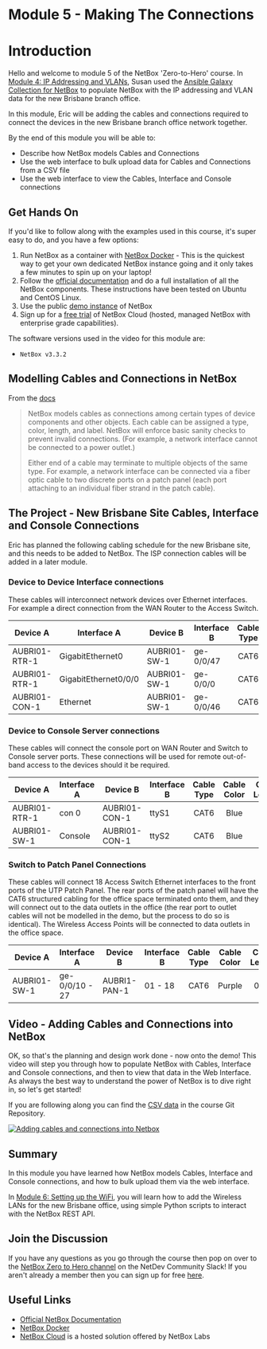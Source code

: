 # Module 5 - Making The Connections
# Introduction

Hello and welcome to module 5 of the NetBox 'Zero-to-Hero' course. In [Module 4: IP Addressing and VLANs](../4-ip-addressing-and-vlans/4-ip-addressing-and-vlans.md),  Susan used the [Ansible Galaxy Collection for NetBox](https://galaxy.ansible.com/netbox/netbox) to populate NetBox with the IP addressing and VLAN data for the new Brisbane branch office. 

In this module, Eric will be adding the cables and connections required to connect the devices in the new Brisbane branch office network together. 

By the end of this module you will be able to:
- Describe how NetBox models Cables and Connections
- Use the web interface to bulk upload data for Cables and Connections from a CSV file
- Use the web interface to view the Cables, Interface and Console connections

## Get Hands On
If you'd like to follow along with the examples used in this course, it's super easy to do, and you have a few options: 
1.  Run NetBox as a container with [NetBox Docker](https://github.com/netbox-community/netbox-docker) - This is the quickest way to get your own dedicated NetBox instance going and it only takes a few minutes to spin up on your laptop!
2.  Follow the [official documentation](https://docs.netbox.dev/en/stable/installation/) and do a full installation of all the NetBox components. These instructions have been tested on Ubuntu and CentOS Linux.
3.  Use the public [demo instance](https://demo.netbox.dev/) of NetBox   
4.  Sign up for a [free trial](https://go.netboxlabs.com/trial) of NetBox Cloud (hosted, managed NetBox with enterprise grade capabilities).

The software versions used in the video for this module are: 
- `NetBox v3.3.2`

## Modelling Cables and Connections in NetBox

From the [docs](https://docs.netbox.dev/en/stable/features/devices-cabling/#cables)
>NetBox models cables as connections among certain types of device components and other objects. Each cable can be assigned a type, color, length, and label. NetBox will enforce basic sanity checks to prevent invalid connections. (For example, a network interface cannot be connected to a power outlet.)
>
>Either end of a cable may terminate to multiple objects of the same type. For example, a network interface can be connected via a fiber optic cable to two discrete ports on a patch panel (each port attaching to an individual fiber strand in the patch cable).

## The Project - New Brisbane Site Cables, Interface and Console Connections
Eric has planned the following cabling schedule for the new Brisbane site, and this needs to be added to NetBox. The ISP connection cables will be added in a later module. 

### Device to Device Interface connections
These cables will interconnect network devices over Ethernet interfaces. For example a direct connection from the WAN Router to the Access Switch.

| Device A | Interface A | Device B | Interface B | Cable Type | Cable Color | Cable Length 
| --- | --- | --- | --- | :---: | :---: | :---: |
| AUBRI01-RTR-1 | GigabitEthernet0 | AUBRI01-SW-1 | ge-0/0/47 | CAT6 | Red | 0.5M |
| AUBRI01-RTR-1 | GigabitEthernet0/0/0 | AUBRI01-SW-1 | ge-0/0/0 | CAT6 | Red | 0.5M | 
| AUBRI01-CON-1 | Ethernet | AUBRI01-SW-1 | ge-0/0/46 | CAT6 | Red | 0.5M |

### Device to Console Server connections
These cables will connect the console port on WAN Router and Switch to Console server ports. These connections will be used for remote out-of-band access to the devices should it be required.

| Device A | Interface A | Device B | Interface B | Cable Type | Cable Color | Cable Length 
| --- | --- | --- | --- | :---: | :---: | :---: |
| AUBRI01-RTR-1 | con 0 | AUBRI01-CON-1 | ttyS1 | CAT6 | Blue | 1M |
| AUBRI01-SW-1 | Console | AUBRI01-CON-1 | ttyS2 | CAT6 | Blue | 1M |

### Switch to Patch Panel Connections 
These cables will connect 18 Access Switch Ethernet interfaces to the front ports of the UTP Patch Panel. The rear ports of the patch panel will have the CAT6 structured cabling for the office space terminated onto them, and they will connect out to the data outlets in the office (the rear port to outlet cables will not be modelled in the demo, but the process to do so is identical). The Wireless Access Points will be connected to data outlets in the office space.

| Device A | Interface A | Device B | Interface B | Cable Type | Cable Color | Cable Length 
| --- | --- | --- | --- | :---: | :---: | :---: |
| AUBRI01-SW-1 | ge-0/0/10 - 27 | AUBRI1-PAN-1 | 01 - 18 | CAT6 | Purple | 0.5M
 
## Video - Adding Cables and Connections into NetBox
OK, so that's the planning and design work done - now onto the demo! This video will step you through how to populate NetBox with Cables, Interface and Console connections, and then to view that data in the Web Interface. As always the best way to understand the power of NetBox is to dive right in, so let's get started!

If you are following along you can find the [CSV data](https://github.com/netbox-community/netbox-zero-to-hero/tree/main/modules/5-making-the-connections/csv_data) in the course Git Repository. 

[![Adding cables and connections into Netbox](https://img.youtube.com/vi/FTjqGPS2oSo/maxresdefault.jpg)](https://www.youtube.com/watch?v=FTjqGPS2oSo)

## Summary
In this module you have learned how NetBox models Cables, Interface and Console connections, and how to bulk upload them via the web interface. 

In [Module 6: Setting up the WiFi](../6-Setting-up-the-WiFi/6-Setting-up-the-WiFi.md), you will learn how to add the Wireless LANs for the new Brisbane office, using simple Python scripts to interact with the NetBox REST API. 

## Join the Discussion
If you have any questions as you go through the course then pop on over to the [NetBox Zero to Hero channel](https://netdev-community.slack.com/archives/C0453L6565C) on the NetDev Community Slack! If you aren't already a member then you can sign up for free [here](https://netdev.chat/).

## Useful Links
- [Official NetBox Documentation](https://docs.netbox.dev/en/stable/)
- [NetBox Docker](https://github.com/netbox-community/netbox-docker)
- [NetBox Cloud](https://netboxlabs.com/pricing//) is a hosted solution offered by NetBox Labs
